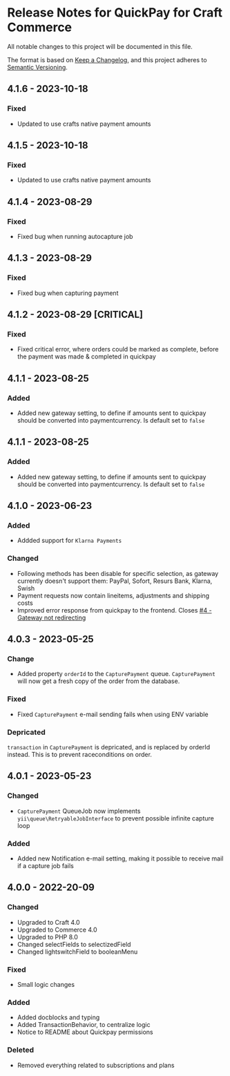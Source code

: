 # Release Notes for QuickPay for Craft Commerce

All notable changes to this project will be documented in this file.

The format is based on [Keep a Changelog](https://keepachangelog.com/en/1.0.0/), and this project adheres to [Semantic Versioning](https://semver.org/spec/v2.0.0.html).

## 4.1.6 - 2023-10-18
### Fixed
- Updated to use crafts native payment amounts

## 4.1.5 - 2023-10-18
### Fixed
- Updated to use crafts native payment amounts

## 4.1.4 - 2023-08-29
### Fixed
- Fixed bug when running autocapture job

## 4.1.3 - 2023-08-29
### Fixed
- Fixed bug when capturing payment


## 4.1.2 - 2023-08-29 [CRITICAL]

### Fixed
- Fixed critical error, where orders could be marked as complete, before the payment was made & completed in quickpay

## 4.1.1 - 2023-08-25
### Added
- Added new gateway setting, to define if amounts sent to quickpay should be converted into paymentcurrency. Is default set to `false`

## 4.1.1 - 2023-08-25
### Added
- Added new gateway setting, to define if amounts sent to quickpay should be converted into paymentcurrency. Is default set to `false`

## 4.1.0 - 2023-06-23

### Added

- Addded support for `Klarna Payments`

### Changed

- Following methods has been disable for specific selection, as gateway currently doesn't support them: PayPal, Sofort, Resurs Bank, Klarna, Swish
- Payment requests now contain lineitems, adjustments and shipping costs
- Improved error response from quickpay to the frontend. Closes [#4 - Gateway not redirecting](https://github.com/quantity-digital/commerce-quickpay/issues/4)

## 4.0.3 - 2023-05-25

### Change

- Added property `orderId` to the `CapturePayment` queue. `CapturePayment` will now get a fresh copy of the order from the database.

### Fixed

- Fixed `CapturePayment` e-mail sending fails when using ENV variable

### Depricated

`transaction` in `CapturePayment` is depricated, and is replaced by orderId instead. This is to prevent raceconditions on order.

## 4.0.1 - 2023-05-23

### Changed

- `CapturePayment` QueueJob now implements `yii\queue\RetryableJobInterface` to prevent possible infinite capture loop

### Added

- Added new Notification e-mail setting, making it possible to receive mail if a capture job fails

## 4.0.0 - 2022-20-09

### Changed

- Upgraded to Craft 4.0
- Upgraded to Commerce 4.0
- Upgraded to PHP 8.0
- Changed selectFields to selectizedField
- Changed lightswitchField to booleanMenu

### Fixed

- Small logic changes

### Added

- Added docblocks and typing
- Added TransactionBehavior, to centralize logic
- Notice to README about Quickpay permissions

### Deleted

- Removed everything related to subscriptions and plans
